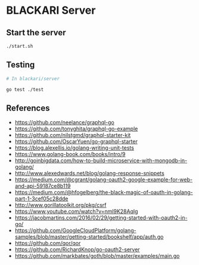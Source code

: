 # BLACKARI Server

## Start the server

```bash
./start.sh
```

## Testing
```bash
# In blackari/server

go test ./test
```

## References
- https://github.com/neelance/graphql-go
- https://github.com/tonyghita/graphql-go-example
- https://github.com/nilstgmd/graphql-starter-kit
- https://github.com/OscarYuen/go-graphql-starter
- https://blog.alexellis.io/golang-writing-unit-tests
- https://www.golang-book.com/books/intro/9
- http://goinbigdata.com/how-to-build-microservice-with-mongodb-in-golang/
- http://www.alexedwards.net/blog/golang-response-snippets
- https://medium.com/@cgrant/golang-oauth2-google-example-for-web-and-api-59187ce8b119
- https://medium.com/@hfogelberg/the-black-magic-of-oauth-in-golang-part-1-3cef05c28dde
- http://www.gorillatoolkit.org/pkg/csrf
- https://www.youtube.com/watch?v=nml9K28Aqlg
- https://jacobmartins.com/2016/02/29/getting-started-with-oauth2-in-go/
- https://github.com/GoogleCloudPlatform/golang-samples/blob/master/getting-started/bookshelf/app/auth.go
- https://github.com/qor/qor
- https://github.com/RichardKnop/go-oauth2-server
- https://github.com/markbates/goth/blob/master/examples/main.go